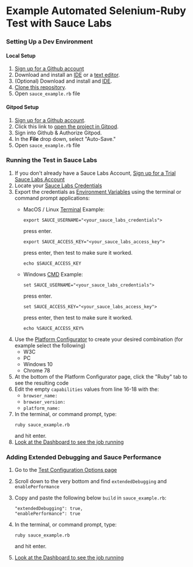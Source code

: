 # Example Automated Selenium-Ruby Test with Sauce Labs

### Setting Up a Dev Environment

#### Local Setup
1. <a href="https://github.com/join" target="_blank">Sign up for a Github account</a>
2. Download and install an [IDE](https://www.jetbrains.com/ruby/download/#section=mac) or a [text editor](https://www.sublimetext.com/3).
3. (Optional) Download and install and [IDE](https://www.jetbrains.com/ruby/download/#section=mac).
4. [Clone this repository](https://github.com/saucelabs-training/crash-course-in-automated-selenium-testing.git).
5. Open `sauce_example.rb` file

#### Gitpod Setup
1. <a href="https://github.com/join" target="_blank">Sign up for a Github account</a>.
2. Click this link to <a href="https://gitpod.io/#https://github.com/saucelabs-training/crash-course-in-automated-selenium-testing/tree/master/crash-course-python" target="_blank">open the project in Gitpod</a>. 
3. Sign into Github & Authorize Gitpod.
4. In the <strong>File</strong> drop down, select "Auto-Save."
5. Open `sauce_example.rb` file

### Running the Test in Sauce Labs

1. If you don't already have a Sauce Labs Account, 
<a href="https://saucelabs.com/sign-up" target="_blank">Sign up for a Trial Sauce Labs Account</a>
2. Locate your <a href="https://app.saucelabs.com/user-settings" target="_blank">Sauce Labs Credentials</a>
3. Export the credentials as [Environment Variables]( https://wiki.saucelabs.com/display/DOCS/Best+Practice%3A+Use+Environment+Variables+for+Authentication+Credentials) using the terminal or command prompt applications:
    * MacOS / Linux [Terminal](https://support.apple.com/guide/terminal/welcome/mac) Example:
        ```
        export SAUCE_USERNAME="<your_sauce_labs_credentials">
        ```
      press enter.
        ```
        export SAUCE_ACCESS_KEY="<your_sauce_labs_access_key">
        ```
      press enter, then test to make sure it worked.
        ```
        echo $SAUCE_ACCESS_KEY
        ```
 
    * Windows [CMD](https://docs.microsoft.com/en-us/windows-server/administration/windows-commands/windows-commands) Example:
        ```
        set SAUCE_USERNAME="<your_sauce_labs_credentials">
        ```
      press enter.
        ```
        set SAUCE_ACCESS_KEY="<your_sauce_labs_access_key">
        ```
      press enter, then test to make sure it worked.
        ```
        echo %SAUCE_ACCESS_KEY%
        ``` 
4. Use the <a href="https://wiki.saucelabs.com/display/DOCS/Platform+Configurator" target="_blank">Platform Configurator</a>
to create your desired combination (for example select the following)
    * W3C
    * PC
    * Windows 10
    * Chrome 78
5. At the bottom of the Platform Configurator page, click the "Ruby" tab to see the resulting code
6. Edit the empty `capabilities` values from line 16-18 with the:
    * `browser_name:`
    * `browser_version:`
    * `platform_name:`
7. In the terminal, or command prompt, type: 
    ```
    ruby sauce_example.rb
    ``` 
    and hit enter.
8. <a href="https://app.saucelabs.com/dashboard/tests" target="_blank">Look at the Dashboard to see the job running</a>

### Adding Extended Debugging and Sauce Performance

1. Go to the <a href="https://docs.saucelabs.com/reference/test-configuration/" target="_blank">Test Configuration Options page</a>
2. Scroll down to the very bottom and find `extendedDebugging` and `enablePerformance`
3. Copy and paste the following below `build` in `sauce_example.rb`:
    ```
    "extendedDebugging": true,
    "enablePerformance": true
    ```
4. In the terminal, or command prompt, type: 
    ```
    ruby sauce_example.rb
    ``` 
    and hit enter.
       
5. <a href="https://app.saucelabs.com/dashboard/tests" target="_blank">Look at the Dashboard to see the job running</a>
